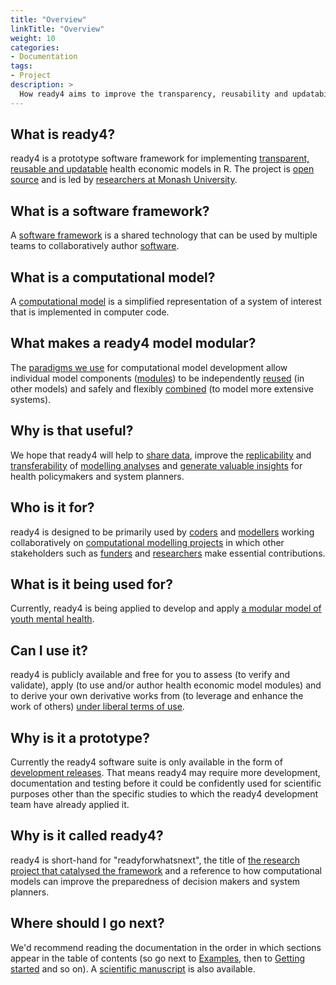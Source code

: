 ```yaml
---
title: "Overview"
linkTitle: "Overview"
weight: 10
categories:
- Documentation
tags:
- Project
description: >
  How ready4 aims to improve the transparency, reusability and updatability of health economic models.
---
```


## What is ready4?
ready4 is a prototype software framework for implementing [transparent, reusable and updatable](/docs/getting-started/motivation/) health economic models in R. The project is [open source](/docs/software/terms/licenses/) and is led by [researchers at Monash University](/about/). 

## What is a software framework?
A [software framework](/docs/framework/) is a shared technology that can be used by multiple teams to collaboratively author [software](/docs/software). 

## What is a computational model?
A [computational model](/docs/getting-started/concepts/model) is a simplified representation of a system of interest that is implemented in computer code.

## What makes a ready4 model modular?
The [paradigms we use](/docs/framework/implementation/paradigm/) for computational model development allow individual model components ([modules](/docs/framework/implementation/modularity/)) to be independently [reused](/docs/model/modules/using-modules/) (in other models) and safely and flexibly [combined](/docs/framework/implementation/paradigm/object-oriented/#modular-computational-models) (to model more extensive systems).

## Why is that useful?
We hope that ready4 will help to [share data](/docs/model/datasets), improve the [replicability](/docs/getting-started/concepts/reproducible-replicable-generalisable/) and [transferability](/docs/getting-started/concepts/transferable/) of [modelling analyses](/docs/model/analyses) and [generate valuable insights](/docs/examples) for health policymakers and system planners.

## Who is it for?
ready4 is designed to be primarily used by [coders](/docs/getting-started/users/coder) and [modellers](/docs/getting-started/users/modeller) working collaboratively on [computational modelling projects](/docs/getting-started/concepts/project/) in which other stakeholders such as [funders](/docs/getting-started/stakeholders/funders/) and [researchers](/docs/getting-started/stakeholders/researchers/) make essential contributions. 

## What is it being used for?
Currently, ready4 is being applied to develop and apply [a modular model of youth mental health](https://readyforwhatsnext.org/).

## Can I use it?
ready4 is publicly available and free for you to assess (to verify and validate), apply (to use and/or author health economic model modules) and to derive your own derivative works from (to leverage and enhance the work of others) [under liberal terms of use](/docs/software/terms/).

## Why is it a prototype?
Currently the ready4 software suite is only available in the form of [development releases](/docs/software/status/development-releases/). That means ready4 may require more development, documentation and testing before it could be confidently used for scientific purposes other than the specific studies to which the ready4 development team have already applied it.


## Why is it called ready4?
ready4 is short-hand for "readyforwhatsnext", the title of [the research project that catalysed the framework](/about/) and a reference to how computational models can improve the preparedness of decision makers and system planners.

## Where should I go next?
We'd recommend reading the documentation in the order in which sections appear in the table of contents (so go next to [Examples](/docs/examples/), then to [Getting started](/docs/getting-started/) and so on). A [scientific manuscript](https://arxiv.org/pdf/2310.14138.pdf) is also available.


